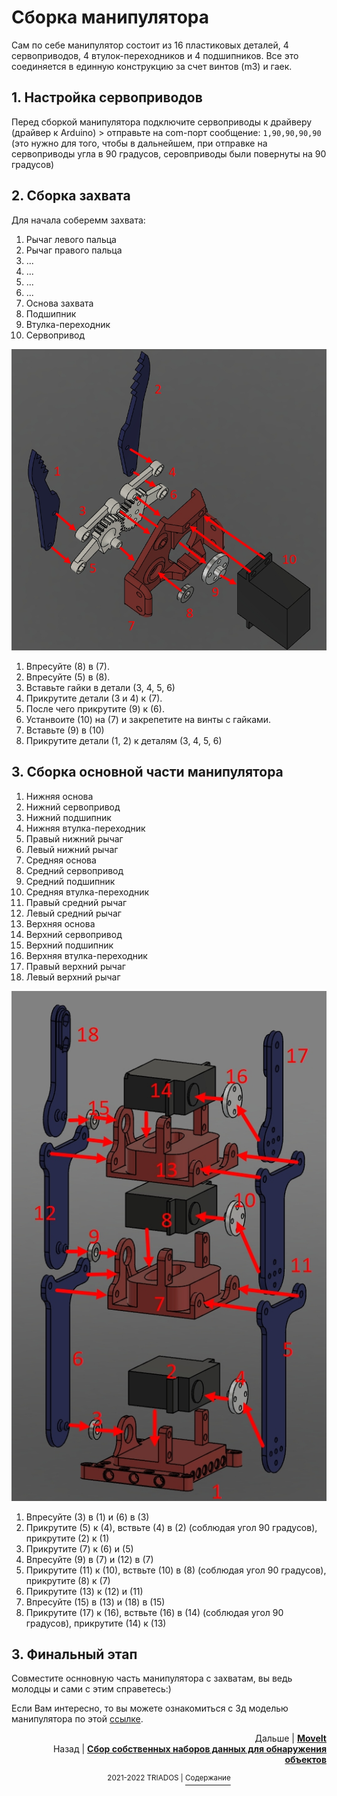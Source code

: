 # Сборка манипулятора
Сам по себе манипулятор состоит из 16 пластиковых деталей, 4 сервоприводов, 4 втулок-переходников и 4 подшипников. Все это соединяется в единную конструкцию за счет винтов (m3) и гаек.

## 1. Настройка сервоприводов

Перед сборкой манипулятора подключите сервоприводы к драйверу (драйвер к Arduino) > отправьте на com-порт сообщение: `1,90,90,90,90` (это нужно для того, чтобы в дальнейшем, при отправке на сервоприводы угла в 90 градусов, серовприводы были повернуты на 90 градусов)

## 2. Сборка захвата

Для начала соберемм захвата:
1. Рычаг левого пальца
2. Рычаг правого пальца
3. ...
4. ...
5. ...
6. ...
7. Основа захвата
8. Подшипник
9. Втулка-переходник
10. Сервопривод

<img src=https://github.com/mook003/Triados/blob/main/docs/images/zahvat_manipulator.jpg>

1. Впресуйте (8) в (7). 
2. Впресуйте (5) в (8). 
3. Вставьте гайки в детали (3, 4, 5, 6)
4. Прикрутите детали (3 и 4) к (7). 
5. После чего прикрутите (9) к (6). 
6. Устанвоите (10) на (7) и закрепетите на винты с гайками. 
7. Вставьте (9) в (10)
8. Прикрутите детали (1, 2) к деталям (3, 4, 5, 6)

## 3. Сборка основной части манипулятора

1. Нижняя основа
2. Нижний сервопривод
3. Нижний подшипник
4. Нижняя втулка-переходник
5. Правый нижний рычаг
6. Левый нижний рычаг
7. Средняя основа
8. Средний сервопривод
9. Средний подшипник
10. Средняя втулка-переходник
11. Правый средний рычаг
12. Левый средний рычаг
13. Верхняя основа
14. Верхний сервопривод
15. Верхний подшипник
16. Верхняя втулка-переходник
17. Правый верхний рычаг 
18. Левый верхний рычаг

<img src=https://github.com/mook003/Triados/blob/main/docs/images/osnova_manipulator.jpg>

1. Впресуйте (3) в (1) и (6) в (3)
2. Прикрутите (5) к (4), вствьте (4) в (2) (соблюдая угол 90 градусов), прикрутите (2) к (1)
3. Прикрутите (7) к (6) и (5)
4. Впресуйте (9) в (7) и (12) в (7)
5. Прикрутите (11) к (10), вствьте (10) в (8) (соблюдая угол 90 градусов), прикрутите (8) к (7)
6. Прикрутите (13) к (12) и (11)
7. Впресуйте (15) в (13) и (18) в (15)
8. Прикрутите (17) к (16), вствьте (16) в (14) (соблюдая угол 90 градусов), прикрутите (14) к (13)

## 3. Финальный этап
Совместите оснновную часть манипулятора с захватам, вы ведь молодцы и сами с этим справетесь:)

Если Вам интересно, то вы можете ознакомиться с 3д моделью манипулятора по этой [ссылке](https://github.com/mook003/Triados/blob/main/docs/МАНИПУЛЯТОР%202%20для%20GITHUB%20v1.stl).



<p align="right">Дальше | <b><a href="moveit.md">MoveIt</a></b>
<br/>
Назад | <b><a href="detection_datasets.md">Сбор собственных наборов данных для обнаружения объектов</a></b></p>

<p align="right">
<p align="center"><sup>2021-2022 TRIADOS | </sup><a href="../README.md#содержание"><sup>Содержание</sup></a></p>
